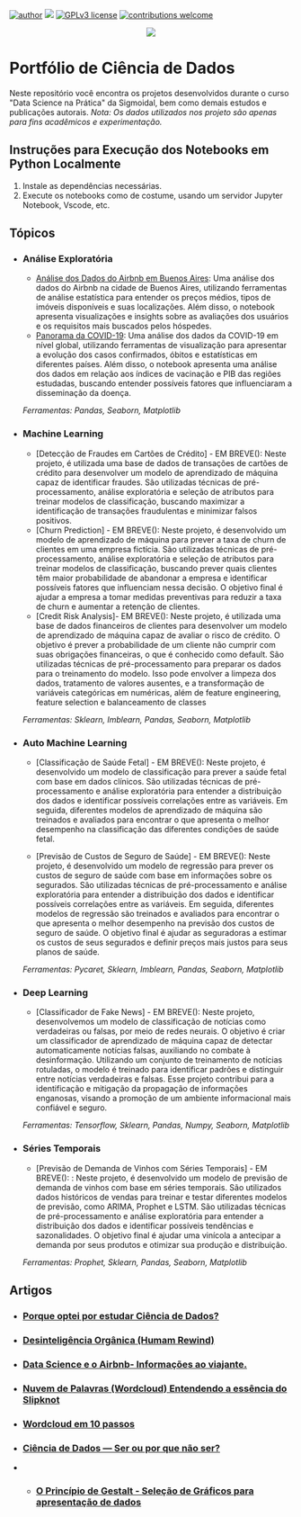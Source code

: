 [![author](https://img.shields.io/badge/author-alves_bruno-red.svg)](https://www.linkedin.com/in/bruno-alves-dos-santos-a7a92a26b/) [![](https://img.shields.io/badge/python-3.7+-blue.svg)](https://www.python.org/downloads/release/python-365/) [![GPLv3 license](https://img.shields.io/badge/License-GPLv3-blue.svg)](http://perso.crans.org/besson/LICENSE.html) [![contributions welcome](https://img.shields.io/badge/contributions-welcome-brightgreen.svg?style=flat)](https://https://github.com/alves-bruno-ds/data-science-BR)

<p align="center">
  <img src="https://github.com/alvesbruno-ds/data-science-BR/blob/b09f2613d567ed01b043644d0eb16752507b7825/Header%20-%20Dados.png" >
</p>

# Portfólio de Ciência de Dados
Neste repositório você encontra os projetos desenvolvidos durante o curso "Data Science na Prática" da Sigmoidal, bem como demais estudos e publicações autorais.
_Nota: Os dados utilizados nos projeto são apenas para fins acadêmicos e experimentação._

## Instruções para Execução dos Notebooks em Python Localmente
1. Instale as dependências necessárias.
2. Execute os notebooks como de costume, usando um servidor Jupyter Notebook, Vscode, etc.

## Tópicos

- ### Análise Exploratória

	- [Análise dos Dados do Airbnb em Buenos Aires](https://github.com/alvesbruno-ds/Analise_de_dados_Airbnb_Buenos_Aires/blob/main/Rev.01%20-%20Analisando_os_Dados_do_Airbnb_Buenos_Aires.ipynb): Uma análise dos dados do Airbnb na cidade de Buenos Aires, utilizando ferramentas de análise estatística para entender os preços médios, tipos de imóveis disponíveis e suas localizações. Além disso, o notebook apresenta visualizações e insights sobre as avaliações dos usuários e os requisitos mais buscados pelos hóspedes.
	- [Panorama da COVID-19](https://github.com/alvesbruno-ds/Panorama_COVID19/blob/main/BR_Panorama_do_COVID_19.ipynb): Uma análise dos dados da COVID-19 em nível global, utilizando ferramentas de visualização para apresentar a evolução dos casos confirmados, óbitos e estatísticas em diferentes países. Além disso, o notebook apresenta uma análise dos dados em relação aos índices de vacinação e PIB das regiões estudadas, buscando entender possíveis fatores que influenciaram a disseminação da doença.

	_Ferramentas: Pandas, Seaborn, Matplotlib_

- ### Machine Learning

	- [Detecção de Fraudes em Cartões de Crédito] - EM BREVE(): Neste projeto, é utilizada uma base de dados de transações de cartões de crédito para desenvolver um modelo de aprendizado de máquina capaz de identificar fraudes. São utilizadas técnicas de pré-processamento, análise exploratória e seleção de atributos para treinar modelos de classificação, buscando maximizar a identificação de transações fraudulentas e minimizar falsos positivos.
	- [Churn Prediction] - EM BREVE(): Neste projeto, é desenvolvido um modelo de aprendizado de máquina para prever a taxa de churn de clientes em uma empresa fictícia. São utilizadas técnicas de pré-processamento, análise exploratória e seleção de atributos para treinar modelos de classificação, buscando prever quais clientes têm maior probabilidade de abandonar a empresa e identificar possíveis fatores que influenciam nessa decisão. O objetivo final é ajudar a empresa a tomar medidas preventivas para reduzir a taxa de churn e aumentar a retenção de clientes.
	- [Credit Risk Analysis]- EM BREVE(): Neste projeto, é utilizada uma base de dados financeiros de clientes para desenvolver um modelo de aprendizado de máquina capaz de avaliar o risco de crédito. O objetivo é prever a probabilidade de um cliente não cumprir com suas obrigações financeiras, o que é conhecido como default. São utilizadas técnicas de pré-processamento para preparar os dados para o treinamento do modelo. Isso pode envolver a limpeza dos dados, tratamento de valores ausentes, e a transformação de variáveis categóricas em numéricas, além de feature engineering, feature selection e balanceamento de classes


	_Ferramentas: Sklearn, Imblearn, Pandas, Seaborn, Matplotlib_
  
- ### Auto Machine Learning

	- [Classificação de Saúde Fetal] - EM BREVE(): Neste projeto, é desenvolvido um modelo de classificação para prever a saúde fetal com base em dados clínicos. São utilizadas técnicas de pré-processamento e análise exploratória para entender a distribuição dos dados e identificar possíveis correlações entre as variáveis. Em seguida, diferentes modelos de aprendizado de máquina são treinados e avaliados para encontrar o que apresenta o melhor desempenho na classificação das diferentes condições de saúde fetal.

	- [Previsão de Custos de Seguro de Saúde] - EM BREVE(): Neste projeto, é desenvolvido um modelo de regressão para prever os custos de seguro de saúde com base em informações sobre os segurados. São utilizadas técnicas de pré-processamento e análise exploratória para entender a distribuição dos dados e identificar possíveis correlações entre as variáveis. Em seguida, diferentes modelos de regressão são treinados e avaliados para encontrar o que apresenta o melhor desempenho na previsão dos custos de seguro de saúde. O objetivo final é ajudar as seguradoras a estimar os custos de seus segurados e definir preços mais justos para seus planos de saúde.

	_Ferramentas: Pycaret, Sklearn, Imblearn, Pandas, Seaborn, Matplotlib_
	
- ### Deep Learning

	- [Classificador de Fake News] - EM BREVE(): Neste projeto, desenvolvemos um modelo de classificação de notícias como verdadeiras ou falsas, por meio de redes neurais. O objetivo é criar um classificador de aprendizado de máquina capaz de detectar automaticamente notícias falsas, auxiliando no combate à desinformação. Utilizando um conjunto de treinamento de notícias rotuladas, o modelo é treinado para identificar padrões e distinguir entre notícias verdadeiras e falsas. Esse projeto contribui para a identificação e mitigação da propagação de informações enganosas, visando a promoção de um ambiente informacional mais confiável e seguro.
	
	_Ferramentas: Tensorflow, Sklearn, Pandas, Numpy, Seaborn, Matplotlib_
  
- ### Séries Temporais

	- [Previsão de Demanda de Vinhos com Séries Temporais] - EM BREVE(): : Neste projeto, é desenvolvido um modelo de previsão de demanda de vinhos com base em séries temporais. São utilizados dados históricos de vendas para treinar e testar diferentes modelos de previsão, como ARIMA, Prophet e LSTM. São utilizadas técnicas de pré-processamento e análise exploratória para entender a distribuição dos dados e identificar possíveis tendências e sazonalidades. O objetivo final é ajudar uma vinícola a antecipar a demanda por seus produtos e otimizar sua produção e distribuição.
  
	_Ferramentas: Prophet, Sklearn, Pandas, Seaborn, Matplotlib_
  
## Artigos
- ### [Porque optei por estudar Ciência de Dados?](https://medium.com/@cdados.br/porque-optei-por-estudar-ci%C3%AAncia-de-dados-c8a3518b22e8)
- ### [Desinteligência Orgânica (Humam Rewind)](https://medium.com/@cdados.br/desintelig%C3%AAncia-org%C3%A2nica-humam-rewind-ea69b216af98)
- ### [Data Science e o Airbnb- Informações ao viajante.](https://medium.com/@cdados.br/data-science-e-o-airbnb-informa%C3%A7%C3%B5es-ao-viajante-33eafbe78639)
- ### [Nuvem de Palavras (Wordcloud) Entendendo a essência do Slipknot](https://medium.com/@cdados.br/nuvem-de-palavras-wordcloud-entendendo-a-ess%C3%AAncia-do-slipknot-ab0f8c266b6a)
- ### [Wordcloud em 10 passos](https://medium.com/@cdados.br/wordcloud-em-10-passos-4ecfee98a371)
- ### [Ciência de Dados — Ser ou por que não ser?](https://medium.com/@cdados.br/ci%C3%AAncia-de-dados-ser-ou-por-que-n%C3%A3o-ser-1b29851197ff)
- - ### [O Princípio de Gestalt - Seleção de Gráficos para apresentação de dados](https://medium.com/@cdados.br/o-princ%C3%ADpio-de-gestalt-as-7-regras-3e50785fa0d6)
